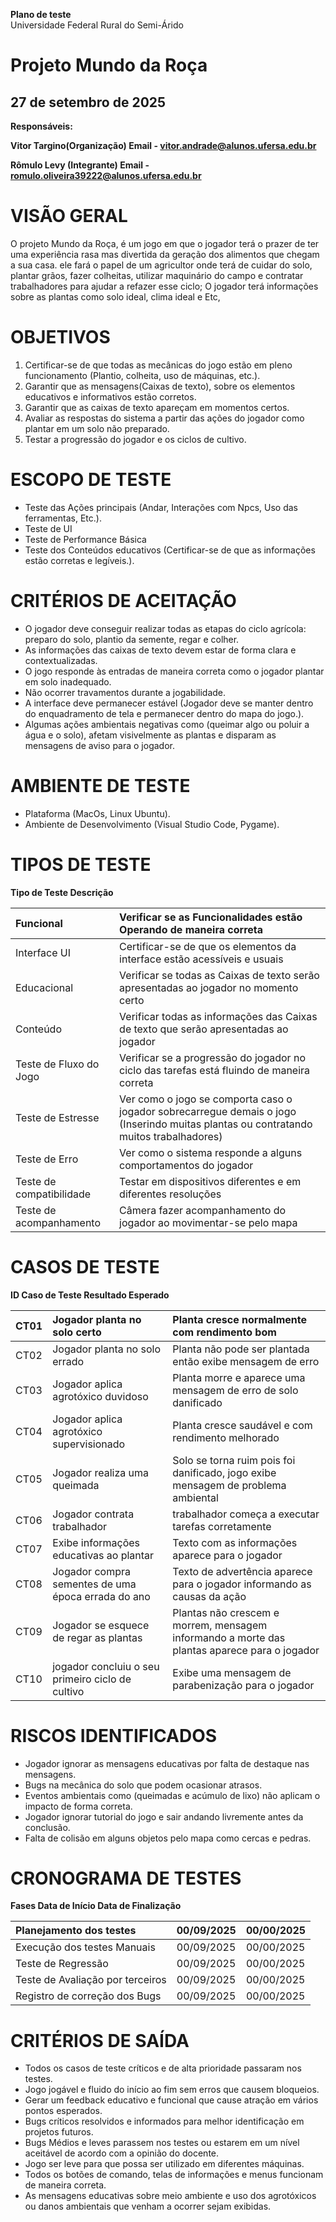 **Plano de teste**   
Universidade Federal Rural do Semi-Árido

# Projeto Mundo da Roça

## **27 de setembro de 2025**

**Responsáveis:**

**Vitor Targino(Organização) Email \- vitor.andrade@alunos.ufersa.edu.br**

**Rômulo Levy (Integrante) Email \- romulo.oliveira39222@alunos.ufersa.edu.br**

# **VISÃO GERAL**

O projeto Mundo da Roça, é um jogo em que o jogador terá o prazer de ter uma experiência rasa mas divertida da geração dos alimentos que chegam a sua casa. ele fará o papel de um agricultor onde terá de cuidar do solo, plantar grãos, fazer colheitas, utilizar maquinário do campo e contratar trabalhadores para ajudar a refazer esse ciclo; O jogador terá informações sobre as plantas como solo ideal, clima ideal e Etc, 

# **OBJETIVOS**

1. Certificar-se de que todas as mecânicas do jogo estão em pleno funcionamento (Plantio, colheita, uso de máquinas, etc.).   
2. Garantir que as mensagens(Caixas de texto), sobre os elementos educativos e informativos estão corretos.  
3. Garantir que as caixas de texto apareçam em momentos certos.  
4. Avaliar as respostas do sistema a partir das ações do jogador como plantar em um solo não preparado.  
5. Testar a progressão do jogador e os ciclos de cultivo.

# **ESCOPO DE TESTE**

* Teste das Ações principais (Andar, Interações com Npcs, Uso das ferramentas, Etc.).  
* Teste de UI  
* Teste de Performance Básica  
* Teste dos Conteúdos educativos (Certificar-se de que as informações estão corretas e legíveis.).

# **CRITÉRIOS DE ACEITAÇÃO** 

* O jogador deve conseguir realizar todas as etapas do ciclo agrícola: preparo do solo, plantio da semente, regar e colher.  
* As informações das caixas de texto devem estar de forma clara e contextualizadas.  
* O jogo responde às entradas de maneira correta como o jogador plantar em solo inadequado.  
* Não ocorrer travamentos durante a jogabilidade.  
* A interface deve permanecer estável (Jogador deve se manter dentro do enquadramento de tela e permanecer dentro do mapa do jogo.).  
* Algumas ações ambientais negativas como (queimar algo ou poluir a água e o solo), afetam visivelmente as plantas e disparam as mensagens de aviso para o jogador.

# **AMBIENTE DE TESTE** 

* Plataforma (MacOs, Linux Ubuntu).  
* Ambiente de Desenvolvimento (Visual Studio Code, Pygame).

# **TIPOS DE TESTE** 

**Tipo de Teste                                                            Descrição**

| Funcional | Verificar se as Funcionalidades estão Operando de maneira correta |
| :---- | :---- |
| Interface UI | Certificar-se de que os elementos da interface estão acessíveis e usuais |
| Educacional | Verificar se todas as Caixas de texto serão apresentadas ao jogador no momento certo |
| Conteúdo | Verificar todas as informações das Caixas de texto que serão apresentadas ao jogador |
| Teste de Fluxo do Jogo | Verificar se a progressão do jogador no ciclo das tarefas está fluindo de maneira  correta |
| Teste de Estresse | Ver como o jogo se comporta caso o jogador sobrecarregue demais o jogo (Inserindo muitas plantas ou contratando muitos trabalhadores) |
| Teste de Erro | Ver como o sistema responde a alguns comportamentos do jogador |
| Teste de compatibilidade | Testar em dispositivos diferentes e em diferentes resoluções |
| Teste de acompanhamento | Câmera fazer acompanhamento do jogador ao movimentar-se pelo mapa  |

# **CASOS DE TESTE** 

**ID                   Caso de Teste                                                                Resultado Esperado**

| CT01 | Jogador planta no solo certo | Planta cresce normalmente com rendimento bom |
| :---- | :---- | :---- |
| CT02 | Jogador planta no solo errado | Planta não pode ser plantada então exibe mensagem de erro |
| CT03 | Jogador aplica agrotóxico duvidoso | Planta morre e aparece uma mensagem de erro de solo danificado |
| CT04 | Jogador aplica agrotóxico supervisionado | Planta cresce saudável e com rendimento melhorado |
| CT05 | Jogador realiza uma queimada | Solo se torna ruim pois foi danificado, jogo exibe mensagem de problema ambiental |
| CT06 | Jogador contrata trabalhador | trabalhador começa a executar tarefas corretamente |
| CT07 | Exibe informações educativas ao plantar | Texto com as informações aparece para o jogador  |
| CT08 | Jogador compra sementes de uma época errada do ano | Texto de advertência aparece para o jogador informando as causas da ação |
| CT09 | Jogador se esquece de regar as plantas | Plantas não crescem e morrem, mensagem informando a morte das plantas aparece para o jogador |
| CT10 | jogador concluiu o seu primeiro ciclo de cultivo | Exibe uma mensagem de parabenização para o jogador |

# **RISCOS IDENTIFICADOS** 

* Jogador ignorar as mensagens educativas por falta de destaque nas mensagens.  
* Bugs na mecânica do solo que podem ocasionar atrasos.  
* Eventos ambientais como (queimadas e acúmulo de lixo) não aplicam o impacto de forma correta.   
* Jogador ignorar tutorial do jogo e sair andando livremente antes da conclusão.  
* Falta de colisão em alguns objetos pelo mapa como cercas e pedras.

# **CRONOGRAMA DE TESTES**

**Fases                                                                Data de Início                       Data de Finalização**

| Planejamento dos testes | 00/09/2025 | 00/00/2025 |
| :---- | :---- | :---- |
| Execução dos testes Manuais | 00/09/2025 | 00/00/2025 |
| Teste de Regressão | 00/09/2025 | 00/00/2025 |
| Teste de Avaliação por terceiros | 00/09/2025 | 00/00/2025 |
| Registro de correção dos Bugs | 00/09/2025 | 00/00/2025 |

# **CRITÉRIOS DE SAÍDA**

* Todos os casos de teste críticos e de alta prioridade passaram nos testes.  
* Jogo jogável e fluido do início ao fim sem erros que causem bloqueios.  
* Gerar um feedback educativo e funcional que cause atração em vários pontos esperados.  
* Bugs críticos resolvidos e informados para melhor identificação em projetos futuros.  
* Bugs Médios e leves parassem nos testes ou estarem em um nível aceitável de acordo com a opinião do docente.  
* Jogo ser leve para que possa ser utilizado em diferentes máquinas.   
* Todos os botões de comando, telas de informações e menus funcionam de maneira correta.  
* As mensagens educativas sobre meio ambiente e uso dos agrotóxicos ou danos ambientais que venham a ocorrer sejam exibidas.


